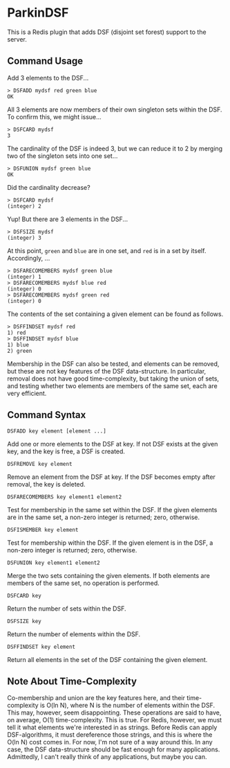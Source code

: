 # ParkinDSF

This is a Redis plugin that adds DSF (disjoint set forest) support to the server.

## Command Usage

Add 3 elements to the DSF...

```
> DSFADD mydsf red green blue
OK
```

All 3 elements are now members of their own singleton sets within the DSF.  To confirm this, we might issue...

```
> DSFCARD mydsf
3
```

The cardinality of the DSF is indeed 3, but we can reduce it to 2 by merging two of the singleton sets into one set...

```
> DSFUNION mydsf green blue
OK
```

Did the cardinality decrease?

```
> DSFCARD mydsf
(integer) 2
```

Yup!  But there are 3 elements in the DSF...

```
> DSFSIZE mydsf
(integer) 3
```

At this point, `green` and `blue` are in one set, and `red` is in a set by itself.  Accordingly, ...

```
> DSFARECOMEMBERS mydsf green blue
(integer) 1
> DSFARECOMEMBERS mydsf blue red
(integer) 0
> DSFARECOMEMBERS mydsf green red
(integer) 0
```

The contents of the set containing a given element can be found as follows.

```
> DSFFINDSET mydsf red
1) red
> DSFFINDSET mydsf blue
1) blue
2) green
```

Membership in the DSF can also be tested, and elements can be removed, but these are not key features of the DSF data-structure.  In particular, removal does not have good time-complexity, but taking the union of sets, and testing whether two elements are members of the same set, each are very efficient.

## Command Syntax

```
DSFADD key element [element ...]
```

Add one or more elements to the DSF at key.  If not DSF exists at the given key, and the key is free, a DSF is created.

```
DSFREMOVE key element
```

Remove an element from the DSF at key.  If the DSF becomes empty after removal, the key is deleted.

```
DSFARECOMEMBERS key element1 element2
```

Test for membership in the same set within the DSF.  If the given elements are in the same set, a non-zero integer is returned; zero, otherwise.

```
DSFISMEMBER key element
```

Test for membership within the DSF.  If the given element is in the DSF, a non-zero integer is returned; zero, otherwise.

```
DSFUNION key element1 element2
```

Merge the two sets containing the given elements.  If both elements are members of the same set, no operation is performed.

```
DSFCARD key
```

Return the number of sets within the DSF.

```
DSFSIZE key
```

Return the number of elements within the DSF.

```
DSFFINDSET key element
```

Return all elements in the set of the DSF containing the given element.

## Note About Time-Complexity

Co-membership and union are the key features here, and their time-complexity is O(ln N), where N is the number of elements within the DSF.  This may, however, seem disappointing.  These operations are said to have, on average, O(1) time-complexity.  This is true.  For Redis, however, we must tell it what elements we're interested in as strings.  Before Redis can apply DSF-algorithms, it must dereference those strings, and this is where the O(ln N) cost comes in.  For now, I'm not sure of a way around this.  In any case, the DSF data-structure should be fast enough for many applications.  Admittedly, I can't really think of any applications, but maybe you can.
